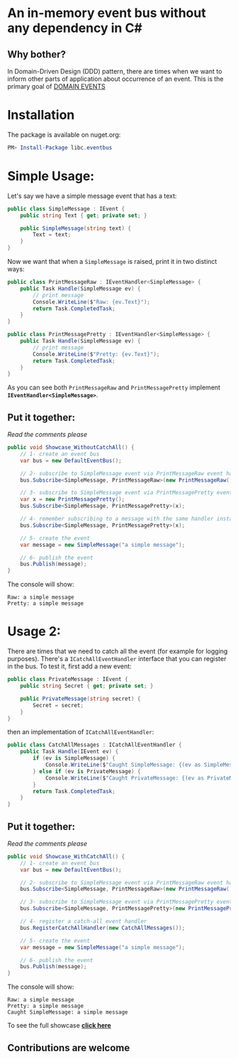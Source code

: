 # An in-memory event bus without any dependency in C#

## Why bother?
In Domain-Driven Design (DDD) pattern, there are times when we want to inform other parts of application about occurrence of an event. This is the primary goal of [DOMAIN EVENTS](https://docs.microsoft.com/en-us/dotnet/architecture/microservices/microservice-ddd-cqrs-patterns/domain-events-design-implementation#:~:text=A%20domain%20event%20is%2C%20something,effects%20can%20be%20expressed%20explicitly.)

# Installation

The package is available on nuget.org:
```powershell
PM> Install-Package libc.eventbus
```

# Simple Usage:

Let's say we have a simple message event that has a text:
```csharp
public class SimpleMessage : IEvent {
    public string Text { get; private set; }

    public SimpleMessage(string text) {
        Text = text;
    }
}
```

Now we want that when a `SimpleMessage` is raised, print it in two distinct ways:

```csharp
public class PrintMessageRaw : IEventHandler<SimpleMessage> {
    public Task Handle(SimpleMessage ev) {
        // print message
        Console.WriteLine($"Raw: {ev.Text}");
        return Task.CompletedTask;
    }
}

public class PrintMessagePretty : IEventHandler<SimpleMessage> {
    public Task Handle(SimpleMessage ev) {
        // print message
        Console.WriteLine($"Pretty: {ev.Text}");
        return Task.CompletedTask;
    }
}
```

As you can see both `PrintMessageRaw` and `PrintMessagePretty` implement __`IEventHandler<SimpleMessage>`__. 

## Put it together:
_Read the comments please_

```csharp
public void Showcase_WithoutCatchAll() {
    // 1- create an event bus
    var bus = new DefaultEventBus();

    // 2- subscribe to SimpleMessage event via PrintMessageRaw event handler
    bus.Subscribe<SimpleMessage, PrintMessageRaw>(new PrintMessageRaw());

    // 3- subscribe to SimpleMessage event via PrintMessagePretty event handler
    var x = new PrintMessagePretty();
    bus.Subscribe<SimpleMessage, PrintMessagePretty>(x);

    // 4- remember subscribing to a message with the same handler instance, has no effect!
    bus.Subscribe<SimpleMessage, PrintMessagePretty>(x);

    // 5- create the event
    var message = new SimpleMessage("a simple message");

    // 6- publish the event
    bus.Publish(message);
}
```

The console will show:

```text
Raw: a simple message
Pretty: a simple message
```

# Usage 2:

There are times that we need to catch all the event (for example for logging purposes). There's a `ICatchAllEventHandler` interface that you can
register in the bus. To test it, first add a new event:
```csharp
public class PrivateMessage : IEvent {
    public string Secret { get; private set; }

    public PrivateMessage(string secret) {
        Secret = secret;
    }
}
```

then an implementation of `ICatchAllEventHandler`:
```csharp
public class CatchAllMessages : ICatchAllEventHandler {
    public Task Handle(IEvent ev) {
        if (ev is SimpleMessage) {
            Console.WriteLine($"Caught SimpleMessage: {(ev as SimpleMessage).Text}");
        } else if (ev is PrivateMessage) {
            Console.WriteLine($"Caught PrivateMessage: {(ev as PrivateMessage).Secret}");
        }
        return Task.CompletedTask;
    }
}
```

## Put it together:
_Read the comments please_
```csharp
public void Showcase_WithCatchAll() {
    // 1- create an event bus
    var bus = new DefaultEventBus();

    // 2- subscribe to SimpleMessage event via PrintMessageRaw event handler
    bus.Subscribe<SimpleMessage, PrintMessageRaw>(new PrintMessageRaw());

    // 3- subscribe to SimpleMessage event via PrintMessagePretty event handler
    bus.Subscribe<SimpleMessage, PrintMessagePretty>(new PrintMessagePretty());

    // 4- register a catch-all event handler
    bus.RegisterCatchAllHandler(new CatchAllMessages());

    // 5- create the event
    var message = new SimpleMessage("a simple message");

    // 6- publish the event
    bus.Publish(message);
}
```

The console will show:
```text
Raw: a simple message
Pretty: a simple message
Caught SimpleMessage: a simple message
```

To see the full showcase __[click here](./libc.eventbus.tests/ShowCase.cs)__

## Contributions are welcome
